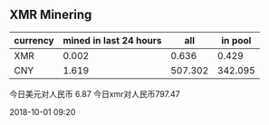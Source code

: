 ## XMR Minering

|currency|mined in last 24 hours|all|in pool|
|---|---|---|---|
|XMR|0.002|0.636|0.429|
|CNY|1.619|507.302|342.095|

今日美元对人民币 6.87	今日xmr对人民币797.47


2018-10-01 09:20